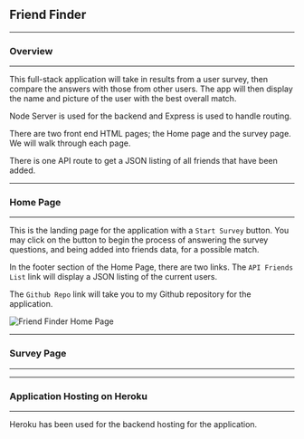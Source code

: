 ## Friend Finder

---
### Overview
---

This full-stack application will take in results from a user survey, then compare the answers with those from other users. The app will then display the name and picture of the user with the best overall match.

Node Server is used for the backend and Express is used to handle routing. 

There are two front end HTML pages; the Home page and the survey page. We will walk through each page.

There is one API route to get a JSON listing of all friends that have been added.

---
### Home Page
---

This is the landing page for the application with a  `Start Survey`  button.
You may click on the button to begin the process of answering the survey questions, and being added into
friends data, for a possible match.

In the footer section of the Home Page, there are two links. The `API Friends List` link will display a
JSON listing of the current users.

The `Github Repo` link will take you to my Github repository for the application.

![Friend Finder Home Page]('./app/public/images/home.PNG')


---
###  Survey Page
---



---
### Application Hosting on Heroku
---

Heroku has been used for the backend hosting for the application.






